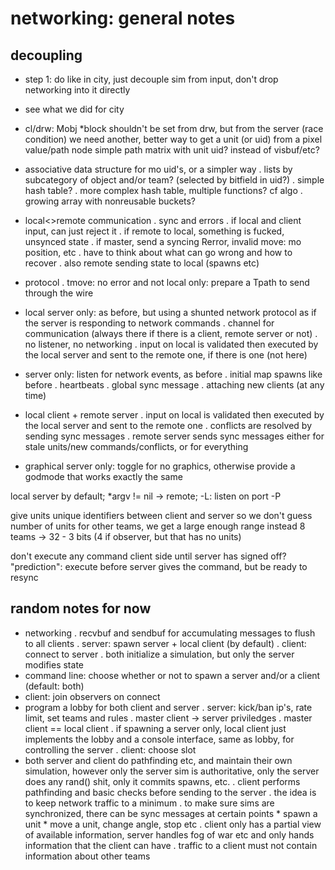 # networking: general notes

## decoupling

- step 1: do like in city, just decouple sim from input, don't drop networking into it directly



- see what we did for city
- cl/drw: Mobj *block shouldn't be set from drw, but from the server (race condition)
	we need another, better way to get a unit (or uid) from a pixel value/path node
	simple path matrix with unit uid? instead of visbuf/etc?
- associative data structure for mo uid's, or a simpler way
	. lists by subcategory of object and/or team? (selected by bitfield in uid?)
	. simple hash table?
	. more complex hash table, multiple functions? cf algo
	. growing array with nonreusable buckets?
- local<>remote communication
	. sync and errors
	. if local and client input, can just reject it
	. if remote to local, something is fucked, unsynced state
	. if master, send a syncing Rerror, invalid move: mo position, etc
	. have to think about what can go wrong and how to recover
	. also remote sending state to local (spawns etc)
- protocol
	. tmove: no error and not local only: prepare a Tpath to send through the wire

- local server only: as before, but using a shunted network protocol
as if the server is responding to network commands
	. channel for communication
	(always there if there is a client, remote server or not)
	. no listener, no networking
	. input on local is validated then executed by the local server
	and sent to the remote one, if there is one (not here)
- server only: listen for network events, as before
	. initial map spawns like before
	. heartbeats
	. global sync message
	. attaching new clients (at any time)
- local client + remote server
	. input on local is validated then executed by the local server
	and sent to the remote one
	. conflicts are resolved by sending sync messages
	. remote server sends sync messages either for stale units/new commands/conflicts,
	or for everything
- graphical server only: toggle for no graphics,
otherwise provide a godmode that works exactly the same

local server by default; *argv != nil → remote; -L: listen on port -P


give units unique identifiers between client and server
so we don't guess number of units for other teams,
we get a large enough range instead
8 teams → 32 - 3 bits (4 if observer, but that has no units)

don't execute any command client side until server has signed off?
"prediction": execute before server gives the command, but be ready to resync



## random notes for now

- networking
	. recvbuf and sendbuf for accumulating messages to flush to all clients
 	. server: spawn server + local client (by default)
 	. client: connect to server
 	. both initialize a simulation, but only the server modifies state
- command line: choose whether or not to spawn a server and/or a client
   (default: both)
- client: join observers on connect
- program a lobby for both client and server
 	. server: kick/ban ip's, rate limit, set teams and rules
 	. master client -> server priviledges
 	. master client == local client
 	. if spawning a server only, local client just implements the lobby
 	  and a console interface, same as lobby, for controlling the server
 	. client: choose slot
- both server and client do pathfinding etc, and maintain their own simulation,
however only the server sim is authoritative,
only the server does any rand() shit,
only it commits spawns, etc.
	. client performs pathfinding and basic checks before sending to the server
	. the idea is to keep network traffic to a minimum
	. to make sure sims are synchronized, there can be sync messages at certain points
		* spawn a unit
		* move a unit, change angle, stop etc
	. client only has a partial view of available information,
	server handles fog of war etc and only hands information that the client can have
	. traffic to a client must not contain information about other teams
